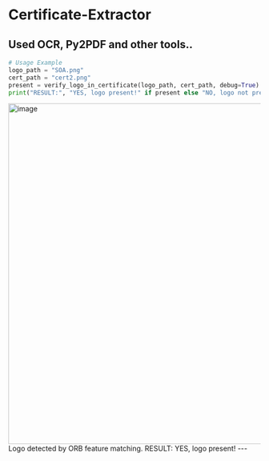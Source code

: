 # Certificate-Extractor
  Used OCR, Py2PDF and other tools..
---
```python
# Usage Example
logo_path = "SOA.png"
cert_path = "cert2.png"
present = verify_logo_in_certificate(logo_path, cert_path, debug=True)
print("RESULT:", "YES, logo present!" if present else "NO, logo not present.")
```
<img width="1106" height="680" alt="image" src="https://github.com/user-attachments/assets/a80e2908-2d14-4a41-a8a5-ecc14e7b7b5d" />
Logo detected by ORB feature matching.
RESULT: YES, logo present!
---
